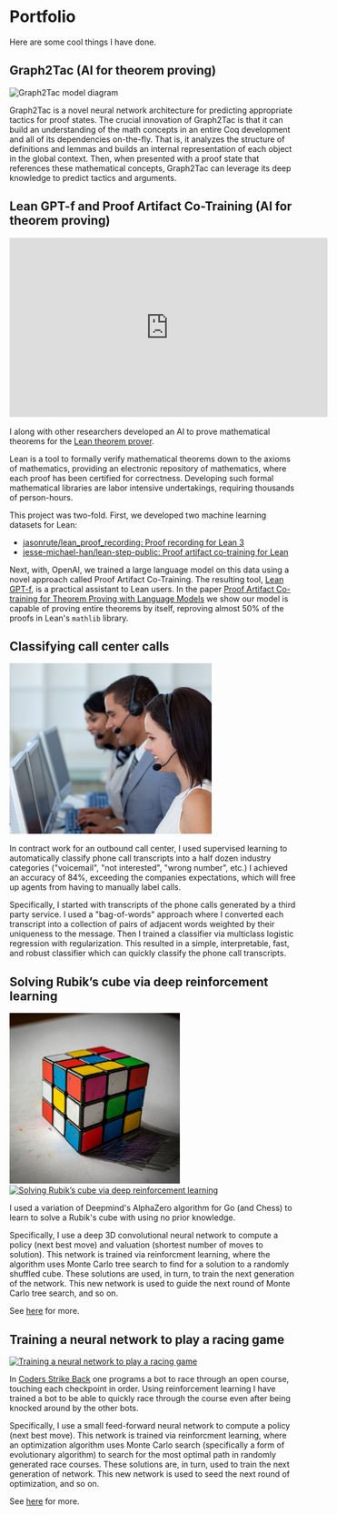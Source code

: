# Portfolio

Here are some cool things I have done.

## Graph2Tac (AI for theorem proving)

<img src="https://coq-tactician.github.io/images/graph2tac-overview.png" alt="Graph2Tac model diagram" height="300"/>

Graph2Tac is a novel neural network architecture for predicting appropriate tactics for proof states. The crucial innovation of Graph2Tac is that it can build an understanding of the math concepts in an entire Coq development and all of its dependencies on-the-fly. That is, it analyzes the structure of definitions and lemmas and builds an internal representation of each object in the global context. Then, when presented with a proof state that references these mathematical concepts, Graph2Tac can leverage its deep knowledge to predict tactics and arguments.

## Lean GPT-f and Proof Artifact Co-Training (AI for theorem proving)

<iframe width="560" height="315" src="https://www.youtube.com/embed/EXpmbAfBNnw" title="YouTube video player" frameborder="0" allow="accelerometer; autoplay; clipboard-write; encrypted-media; gyroscope; picture-in-picture" allowfullscreen></iframe>

I along with other researchers developed an AI to prove mathematical theorems for the [Lean theorem prover](https://leanprover-community.github.io).

Lean is a tool to formally verify mathematical theorems down to the axioms of mathematics, providing an electronic repository of mathematics, where each proof has been certified for correctness.  Developing such formal mathematical libraries are labor intensive undertakings, requiring thousands of person-hours.  

This project was two-fold.  First, we developed two machine learning datasets for Lean:
* [jasonrute/lean_proof_recording: Proof recording for Lean 3](https://github.com/jasonrute/lean_proof_recording)
* [jesse-michael-han/lean-step-public: Proof artifact co-training for Lean](https://github.com/jesse-michael-han/lean-step-public)

Next, with, OpenAI, we trained a large language model on this data using a novel approach called Proof Artifact Co-Training.  The resulting tool, [Lean GPT-f](https://github.com/jesse-michael-han/lean-gptf), is a practical assistant to Lean users.  In the paper [Proof Artifact Co-training for Theorem Proving with Language Models](https://arxiv.org/abs/2102.06203) we show our model is capable of proving entire theorems by itself, reproving almost 50% of the proofs in Lean's `mathlib` library.

## Classifying call center calls

<img src="canstockphoto2706055.jpg" alt="Classifying call center calls" height="300"/>

In contract work for an outbound call center, I used supervised learning to automatically classify phone call transcripts into a half dozen industry categories ("voicemail", "not interested", "wrong number", etc.)  I achieved an accuracy of 84%, exceeding the companies expectations, which will free up agents from having to manually label calls.

Specifically, I started with transcripts of the phone calls generated by a third party service.  I used a "bag-of-words" approach where I converted each transcript into a collection of pairs of adjacent words weighted by their uniqueness to the message.  Then I trained a classifier via multiclass logistic regression with regularization.  This resulted in a simple, interpretable, fast, and robust classifier which can quickly classify the phone call transcripts.

## Solving Rubik’s cube via deep reinforcement learning

<a href="https://github.com/jasonrute/puzzle_cube">
  <img src="puzzle_cube.jpg" alt="Solving Rubik’s cube via deep reinforcement learning" height="300"/>
  <img src="https://github.com/jasonrute/puzzle_cube/blob/master/plot.png" alt="Solving Rubik’s cube via deep reinforcement learning" height="300"/>
</a>

I used a variation of Deepmind's AlphaZero algorithm for Go (and Chess) to learn to solve a Rubik's cube with using no prior knowledge.

Specifically, I use a deep 3D convolutional neural network to compute a policy (next best move) and valuation (shortest number of moves to solution).  This network is trained via reinforcment learning, where the algorithm uses Monte Carlo tree search to find for a solution to a randomly shuffled cube.  These solutions are used, in turn, to train the next generation of the network.  This new network is used to guide the next round of Monte Carlo tree search, and so on.

See [here](https://github.com/jasonrute/puzzle_cube) for more.

## Training a neural network to play a racing game

<a href="https://github.com/jasonrute/csb_neural_network"><img src="bot_nn_genetic.gif" alt="Training a neural network to play a racing game" height="300"/></a>

In [Coders Strike Back](https://www.codingame.com/multiplayer/bot-programming/coders-strike-back) one programs a bot to race through an open course, touching each checkpoint in order.  Using reinforcement learning I have trained a bot to be able to quickly race through the course even after being knocked around by the other bots.

Specifically, I use a small feed-forward neural network to compute a policy (next best move).  This network is trained via reinforcment learning, where an optimization algorithm uses Monte Carlo search (specifically a form of evolutionary algorithm) to search for the most optimal path in randomly generated race courses.  These solutions are, in turn, used to train the next generation of network.  This new network is used to seed the next round of optimization, and so on.

See [here](https://github.com/jasonrute/csb_neural_network) for more.
